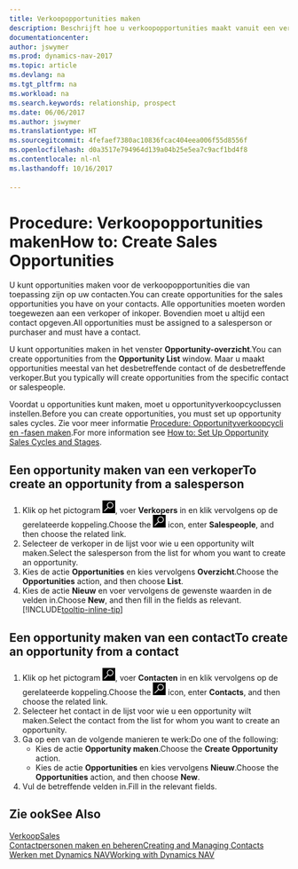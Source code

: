 ```yaml
---
title: Verkoopopportunities maken
description: Beschrijft hoe u verkoopopportunities maakt vanuit een verkoper of contact in Dynamics NAV.
documentationcenter: 
author: jswymer
ms.prod: dynamics-nav-2017
ms.topic: article
ms.devlang: na
ms.tgt_pltfrm: na
ms.workload: na
ms.search.keywords: relationship, prospect
ms.date: 06/06/2017
ms.author: jswymer
ms.translationtype: HT
ms.sourcegitcommit: 4fefaef7380ac10836fcac404eea006f55d8556f
ms.openlocfilehash: d0a3517e794964d139a04b25e5ea7c9acf1bd4f8
ms.contentlocale: nl-nl
ms.lasthandoff: 10/16/2017

---
```

# <a name="how-to-create-sales-opportunities"></a><span data-ttu-id="7fb43-103">Procedure: Verkoopopportunities maken</span><span class="sxs-lookup"><span data-stu-id="7fb43-103">How to: Create Sales Opportunities</span></span>
<span data-ttu-id="7fb43-104">U kunt opportunities maken voor de verkoopopportunities die van toepassing zijn op uw contacten.</span><span class="sxs-lookup"><span data-stu-id="7fb43-104">You can create opportunities for the sales opportunities you have on your contacts.</span></span> <span data-ttu-id="7fb43-105">Alle opportunities moeten worden toegewezen aan een verkoper of inkoper. Bovendien moet u altijd een contact opgeven.</span><span class="sxs-lookup"><span data-stu-id="7fb43-105">All opportunities must be assigned to a salesperson or purchaser and must have a contact.</span></span>

<span data-ttu-id="7fb43-106">U kunt opportunities maken in het venster **Opportunity-overzicht**.</span><span class="sxs-lookup"><span data-stu-id="7fb43-106">You can create opportunities from the **Opportunity List** window.</span></span> <span data-ttu-id="7fb43-107">Maar u maakt opportunities meestal van het desbetreffende contact of de desbetreffende verkoper.</span><span class="sxs-lookup"><span data-stu-id="7fb43-107">But you typically will create opportunities from the specific contact or salespeople.</span></span>

<span data-ttu-id="7fb43-108">Voordat u opportunities kunt maken, moet u opportunityverkoopcyclussen instellen.</span><span class="sxs-lookup"><span data-stu-id="7fb43-108">Before you can create opportunities, you must set up opportunity sales cycles.</span></span> <span data-ttu-id="7fb43-109">Zie voor meer informatie [Procedure: Opportunityverkoopcycli en -fasen maken](marketing-how-setup-opportunity-sales-cycles-stages.md).</span><span class="sxs-lookup"><span data-stu-id="7fb43-109">For more information see [How to: Set Up Opportunity Sales Cycles and Stages](marketing-how-setup-opportunity-sales-cycles-stages.md).</span></span>

## <a name="to-create-an-opportunity-from-a-salesperson"></a><span data-ttu-id="7fb43-110">Een opportunity maken van een verkoper</span><span class="sxs-lookup"><span data-stu-id="7fb43-110">To create an opportunity from a salesperson</span></span>
1. <span data-ttu-id="7fb43-111">Klik op het pictogram ![Zoeken naar pagina of rapport](media/ui-search/search_small.png "pictogram Zoeken naar pagina of rapport"), voer **Verkopers** in en klik vervolgens op de gerelateerde koppeling.</span><span class="sxs-lookup"><span data-stu-id="7fb43-111">Choose the ![Search for Page or Report](media/ui-search/search_small.png "Search for Page or Report icon") icon, enter **Salespeople**, and then choose the related link.</span></span>
2. <span data-ttu-id="7fb43-112">Selecteer de verkoper in de lijst voor wie u een opportunity wilt maken.</span><span class="sxs-lookup"><span data-stu-id="7fb43-112">Select the salesperson from the list for whom you want to create an opportunity.</span></span>
3. <span data-ttu-id="7fb43-113">Kies de actie **Opportunities** en kies vervolgens **Overzicht**.</span><span class="sxs-lookup"><span data-stu-id="7fb43-113">Choose the **Opportunities** action, and then choose **List**.</span></span>
4. <span data-ttu-id="7fb43-114">Kies de actie **Nieuw** en voer vervolgens de gewenste waarden in de velden in.</span><span class="sxs-lookup"><span data-stu-id="7fb43-114">Choose **New**, and then fill in the fields as relevant.</span></span> [!INCLUDE[tooltip-inline-tip](includes/tooltip-inline-tip_md.md)]  



## <a name="to-create-an-opportunity-from-a-contact"></a><span data-ttu-id="7fb43-115">Een opportunity maken van een contact</span><span class="sxs-lookup"><span data-stu-id="7fb43-115">To create an opportunity from a contact</span></span>
1. <span data-ttu-id="7fb43-116">Klik op het pictogram ![Zoeken naar pagina of rapport](media/ui-search/search_small.png "pictogram Zoeken naar pagina of rapport"), voer **Contacten** in en klik vervolgens op de gerelateerde koppeling.</span><span class="sxs-lookup"><span data-stu-id="7fb43-116">Choose the ![Search for Page or Report](media/ui-search/search_small.png "Search for Page or Report icon") icon, enter **Contacts**, and then choose the related link.</span></span>
2. <span data-ttu-id="7fb43-117">Selecteer het contact in de lijst voor wie u een opportunity wilt maken.</span><span class="sxs-lookup"><span data-stu-id="7fb43-117">Select the contact from the list for whom you want to create an opportunity.</span></span>
3. <span data-ttu-id="7fb43-118">Ga op een van de volgende manieren te werk:</span><span class="sxs-lookup"><span data-stu-id="7fb43-118">Do one of the following:</span></span>
   * <span data-ttu-id="7fb43-119">Kies de actie **Opportunity maken**.</span><span class="sxs-lookup"><span data-stu-id="7fb43-119">Choose the **Create Opportunity** action.</span></span>
   * <span data-ttu-id="7fb43-120">Kies de actie **Opportunities** en kies vervolgens **Nieuw**.</span><span class="sxs-lookup"><span data-stu-id="7fb43-120">Choose the  **Opportunities** action, and then choose **New**.</span></span>
4. <span data-ttu-id="7fb43-121">Vul de betreffende velden in.</span><span class="sxs-lookup"><span data-stu-id="7fb43-121">Fill in the relevant fields.</span></span>

## <a name="see-also"></a><span data-ttu-id="7fb43-122">Zie ook</span><span class="sxs-lookup"><span data-stu-id="7fb43-122">See Also</span></span>
[<span data-ttu-id="7fb43-123">Verkoop</span><span class="sxs-lookup"><span data-stu-id="7fb43-123">Sales</span></span>](sales-manage-sales.md)  
[<span data-ttu-id="7fb43-124">Contactpersonen maken en beheren</span><span class="sxs-lookup"><span data-stu-id="7fb43-124">Creating and Managing Contacts</span></span>](marketing-contacts.md)  
[<span data-ttu-id="7fb43-125">Werken met Dynamics NAV</span><span class="sxs-lookup"><span data-stu-id="7fb43-125">Working with Dynamics NAV</span></span>](ui-work-product.md)

